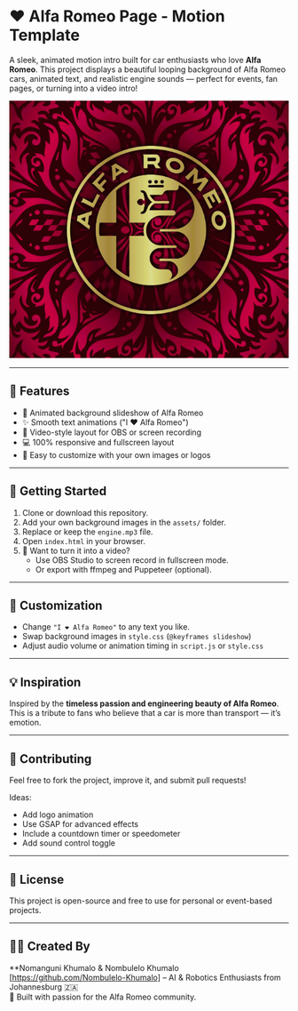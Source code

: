# ❤️ Alfa Romeo Page - Motion Template

A sleek, animated motion intro built for car enthusiasts who love **Alfa Romeo**. This project displays a beautiful looping background of Alfa Romeo cars, animated text, and realistic engine sounds — perfect for events, fan pages, or turning into a video intro!

![Screenshot](./alfa_romeo.png)

---

## 🚗 Features

- 🔁 Animated background slideshow of Alfa Romeo 
- ✨ Smooth text animations ("I ❤️ Alfa Romeo")
- 🎥 Video-style layout for OBS or screen recording
- 💻 100% responsive and fullscreen layout
- 🔧 Easy to customize with your own images or logos

---

## 🚀 Getting Started

1. Clone or download this repository.
2. Add your own background images in the `assets/` folder.
3. Replace or keep the `engine.mp3` file.
4. Open `index.html` in your browser.
5. 🎥 Want to turn it into a video?
   - Use OBS Studio to screen record in fullscreen mode.
   - Or export with ffmpeg and Puppeteer (optional).

---

## 🔧 Customization

- Change `"I ❤️ Alfa Romeo"` to any text you like.
- Swap background images in `style.css` (`@keyframes slideshow`)
- Adjust audio volume or animation timing in `script.js` or `style.css`

---

## 💡 Inspiration

Inspired by the **timeless passion and engineering beauty of Alfa Romeo**. This is a tribute to fans who believe that a car is more than transport — it’s emotion.

---

## 🤝 Contributing

Feel free to fork the project, improve it, and submit pull requests!

Ideas:
- Add logo animation
- Use GSAP for advanced effects
- Include a countdown timer or speedometer
- Add sound control toggle

---

## 📜 License

This project is open-source and free to use for personal or event-based projects.

---

## 👨‍🔧 Created By

**Nomanguni Khumalo & Nombulelo Khumalo [https://github.com/Nombulelo-Khumalo] – AI & Robotics Enthusiasts from Johannesburg 🇿🇦  
 🤝 Built with passion for the Alfa Romeo community.  
